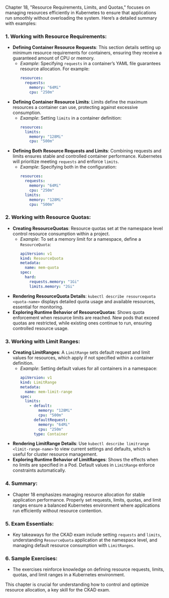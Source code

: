 Chapter 18, "Resource Requirements, Limits, and Quotas," focuses on managing resources efficiently in Kubernetes to ensure that applications run smoothly without overloading the system. Here’s a detailed summary with examples:

### 1. **Working with Resource Requirements**:
   - **Defining Container Resource Requests**: This section details setting up minimum resource requirements for containers, ensuring they receive a guaranteed amount of CPU or memory.
     - *Example*: Specifying `requests` in a container’s YAML file guarantees resource allocation. For example:
       ```yaml
       resources:
         requests:
           memory: "64Mi"
           cpu: "250m"
       ```
   - **Defining Container Resource Limits**: Limits define the maximum resources a container can use, protecting against excessive consumption.
     - *Example*: Setting `limits` in a container definition:
       ```yaml
       resources:
         limits:
           memory: "128Mi"
           cpu: "500m"
       ```
   - **Defining Both Resource Requests and Limits**: Combining requests and limits ensures stable and controlled container performance. Kubernetes will prioritize meeting `requests` and enforce `limits`.
     - *Example*: Specifying both in the configuration:
       ```yaml
       resources:
         requests:
           memory: "64Mi"
           cpu: "250m"
         limits:
           memory: "128Mi"
           cpu: "500m"
       ```

### 2. **Working with Resource Quotas**:
   - **Creating ResourceQuotas**: Resource quotas set at the namespace level control resource consumption within a project.
     - *Example*: To set a memory limit for a namespace, define a `ResourceQuota`:
       ```yaml
       apiVersion: v1
       kind: ResourceQuota
       metadata:
         name: mem-quota
       spec:
         hard:
           requests.memory: "1Gi"
           limits.memory: "2Gi"
       ```
   - **Rendering ResourceQuota Details**: `kubectl describe resourcequota <quota-name>` displays detailed quota usage and available resources, essential for monitoring.
   - **Exploring Runtime Behavior of ResourceQuotas**: Shows quota enforcement when resource limits are reached. New pods that exceed quotas are restricted, while existing ones continue to run, ensuring controlled resource usage.

### 3. **Working with Limit Ranges**:
   - **Creating LimitRanges**: A `LimitRange` sets default request and limit values for resources, which apply if not specified within a container definition.
     - *Example*: Setting default values for all containers in a namespace:
       ```yaml
       apiVersion: v1
       kind: LimitRange
       metadata:
         name: mem-limit-range
       spec:
         limits:
           - default:
               memory: "128Mi"
               cpu: "500m"
             defaultRequest:
               memory: "64Mi"
               cpu: "250m"
             type: Container
       ```
   - **Rendering LimitRange Details**: Use `kubectl describe limitrange <limit-range-name>` to view current settings and defaults, which is useful for cluster resource management.
   - **Exploring Runtime Behavior of LimitRanges**: Shows the effects when no limits are specified in a Pod. Default values in `LimitRange` enforce constraints automatically.

### 4. **Summary**:
   - Chapter 18 emphasizes managing resource allocation for stable application performance. Properly set requests, limits, quotas, and limit ranges ensure a balanced Kubernetes environment where applications run efficiently without resource contention.

### 5. **Exam Essentials**:
   - Key takeaways for the CKAD exam include setting `requests` and `limits`, understanding `ResourceQuota` application at the namespace level, and managing default resource consumption with `LimitRanges`.

### 6. **Sample Exercises**:
   - The exercises reinforce knowledge on defining resource requests, limits, quotas, and limit ranges in a Kubernetes environment.

This chapter is crucial for understanding how to control and optimize resource allocation, a key skill for the CKAD exam.